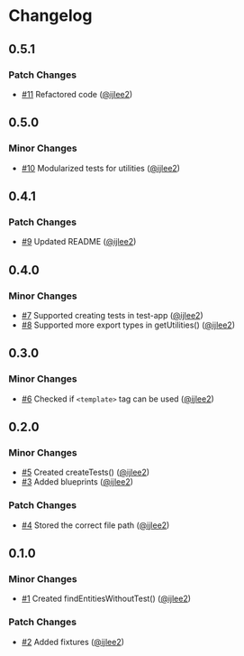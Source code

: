 # Changelog

## 0.5.1

### Patch Changes

- [#11](https://github.com/ijlee2/ember-codemod-add-missing-tests/pull/11) Refactored code ([@ijlee2](https://github.com/ijlee2))

## 0.5.0

### Minor Changes

- [#10](https://github.com/ijlee2/ember-codemod-add-missing-tests/pull/10) Modularized tests for utilities ([@ijlee2](https://github.com/ijlee2))

## 0.4.1

### Patch Changes

- [#9](https://github.com/ijlee2/ember-codemod-add-missing-tests/pull/9) Updated README ([@ijlee2](https://github.com/ijlee2))

## 0.4.0

### Minor Changes

- [#7](https://github.com/ijlee2/ember-codemod-add-missing-tests/pull/7) Supported creating tests in test-app ([@ijlee2](https://github.com/ijlee2))
- [#8](https://github.com/ijlee2/ember-codemod-add-missing-tests/pull/8) Supported more export types in getUtilities() ([@ijlee2](https://github.com/ijlee2))

## 0.3.0

### Minor Changes

- [#6](https://github.com/ijlee2/ember-codemod-add-missing-tests/pull/6) Checked if `<template>` tag can be used ([@ijlee2](https://github.com/ijlee2))

## 0.2.0

### Minor Changes

- [#5](https://github.com/ijlee2/ember-codemod-add-missing-tests/pull/5) Created createTests() ([@ijlee2](https://github.com/ijlee2))
- [#3](https://github.com/ijlee2/ember-codemod-add-missing-tests/pull/3) Added blueprints ([@ijlee2](https://github.com/ijlee2))

### Patch Changes

- [#4](https://github.com/ijlee2/ember-codemod-add-missing-tests/pull/4) Stored the correct file path ([@ijlee2](https://github.com/ijlee2))

## 0.1.0

### Minor Changes

- [#1](https://github.com/ijlee2/ember-codemod-add-missing-tests/pull/1) Created findEntitiesWithoutTest() ([@ijlee2](https://github.com/ijlee2))

### Patch Changes

- [#2](https://github.com/ijlee2/ember-codemod-add-missing-tests/pull/2) Added fixtures ([@ijlee2](https://github.com/ijlee2))
